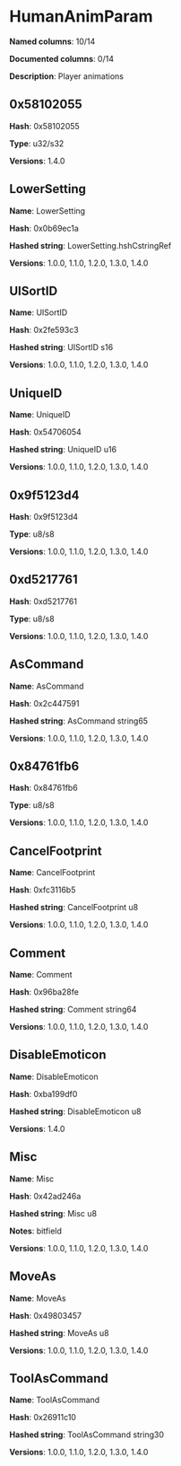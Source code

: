 # HumanAnimParam
**Named columns**: 10/14

**Documented columns**: 0/14

**Description**: Player animations
## 0x58102055

**Hash**: 0x58102055

**Type**: u32/s32

**Versions**: 1.4.0

## LowerSetting

**Name**: LowerSetting

**Hash**: 0x0b69ec1a

**Hashed string**: LowerSetting.hshCstringRef

**Versions**: 1.0.0, 1.1.0, 1.2.0, 1.3.0, 1.4.0

## UISortID

**Name**: UISortID

**Hash**: 0x2fe593c3

**Hashed string**: UISortID s16

**Versions**: 1.0.0, 1.1.0, 1.2.0, 1.3.0, 1.4.0

## UniqueID

**Name**: UniqueID

**Hash**: 0x54706054

**Hashed string**: UniqueID u16

**Versions**: 1.0.0, 1.1.0, 1.2.0, 1.3.0, 1.4.0

## 0x9f5123d4

**Hash**: 0x9f5123d4

**Type**: u8/s8

**Versions**: 1.0.0, 1.1.0, 1.2.0, 1.3.0, 1.4.0

## 0xd5217761

**Hash**: 0xd5217761

**Type**: u8/s8

**Versions**: 1.0.0, 1.1.0, 1.2.0, 1.3.0, 1.4.0

## AsCommand

**Name**: AsCommand

**Hash**: 0x2c447591

**Hashed string**: AsCommand string65

**Versions**: 1.0.0, 1.1.0, 1.2.0, 1.3.0, 1.4.0

## 0x84761fb6

**Hash**: 0x84761fb6

**Type**: u8/s8

**Versions**: 1.0.0, 1.1.0, 1.2.0, 1.3.0, 1.4.0

## CancelFootprint

**Name**: CancelFootprint

**Hash**: 0xfc3116b5

**Hashed string**: CancelFootprint u8

**Versions**: 1.0.0, 1.1.0, 1.2.0, 1.3.0, 1.4.0

## Comment

**Name**: Comment

**Hash**: 0x96ba28fe

**Hashed string**: Comment string64

**Versions**: 1.0.0, 1.1.0, 1.2.0, 1.3.0, 1.4.0

## DisableEmoticon

**Name**: DisableEmoticon

**Hash**: 0xba199df0

**Hashed string**: DisableEmoticon u8

**Versions**: 1.4.0

## Misc

**Name**: Misc

**Hash**: 0x42ad246a

**Hashed string**: Misc u8

**Notes**: bitfield

**Versions**: 1.0.0, 1.1.0, 1.2.0, 1.3.0, 1.4.0

## MoveAs

**Name**: MoveAs

**Hash**: 0x49803457

**Hashed string**: MoveAs u8

**Versions**: 1.0.0, 1.1.0, 1.2.0, 1.3.0, 1.4.0

## ToolAsCommand

**Name**: ToolAsCommand

**Hash**: 0x26911c10

**Hashed string**: ToolAsCommand string30

**Versions**: 1.0.0, 1.1.0, 1.2.0, 1.3.0, 1.4.0

